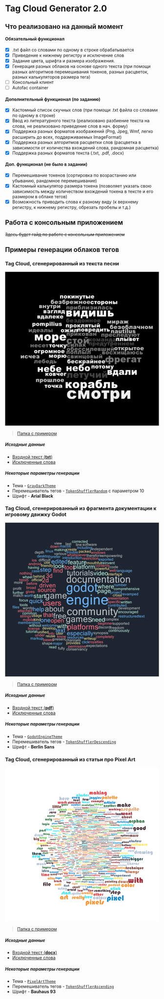 # Tag Cloud Generator 2.0

## Что реализовано на данный момент

#### Обязательный функционал

- [x] .txt файл со словами по одному в строке обрабатывается
- [x] Приведение к нижнему регистру и исключение слов
- [x] Задание цвета, шрифта и размера изображения.
- [x] Генерация разных облаков на основе одного текста (при помощи разных алгоритмов перемешивания токенов, разных расцветок, разных калькуляторов размера тега)
- [ ] Консольный клиент
- [ ] Autofac container

#### Дополнительный функционал (по заданию)

- [x] Кастомный список скучных слов (при помощи .txt файла со словами по одному в строке)
- [x] Ввод из  литературного текста (реализовано разбиение текста на слова, не реализовано приведение слов в нач. форму)
- [x] Поддержка разных форматов изображений (Png, Jpeg, Wmf, легко расширить до всех, поддерживаемых ImageFormat)
- [x] Поддержка разных алгоритмов расцветки слов (расцветка в зависимости от количества вхождений слова, рандомная расцветка)
- [x] Поддержка разных форматов текста (.txt, .pdf, .docx)

#### Доп. функционал (не было в задании)

- [x] Перемешивание токенов (сортировка по возрастанию или убыванию, рандомное перемешивание)
- [x] Кастомный калькулятор размера токена (позволяет указать свою зависимость между количеством вхождений токена в тексте и его размером в облаке тегов)
- [x] Возможность приводить слова к разному виду (к верхнему регистру, к нижнему регистру, обрезать пробелы и т.д.)

## Работа с консольным приложением

~~Здесь будет гайд по работе с консольным приложением~~


## Примеры генерации облаков тегов

### Tag Cloud, сгенерированный из текста песни

![](https://raw.githubusercontent.com/Sc222/di/hometask/TagsCloud/Examples/Txt/result.png)
>[Папка с примером](https://github.com/Sc222/di/tree/hometask/TagsCloud/Examples/Txt)

##### Исходные данные

- [Входной текст (**txt**)](https://github.com/Sc222/di/blob/hometask/TagsCloud/Examples/Txt/song.txt)
- [Исключенные слова](https://github.com/Sc222/di/blob/hometask/TagsCloud/Examples/Txt/exclude.txt)


##### Некоторые параметры генерации

- Тема  - [`GrayDarkTheme`](https://github.com/Sc222/di/blob/hometask/TagsCloud/TagsCloudVisualization/Styling/Themes/GrayDarkTheme.cs) 
- Перемешиватель тегов - [`TokenShufflerRandom`](https://github.com/Sc222/di/blob/hometask/TagsCloud/TagsCloudTextProcessing/Shufflers/TokenShufflerRandom.cs) с параметром 10
- Шрифт - **Arial Black**

### Tag Cloud, сгенерированный из фрагмента документации к игровому движку Godot

![](https://raw.githubusercontent.com/Sc222/di/hometask/TagsCloud/Examples/Pdf/result.png)

>[Папка с примером](https://github.com/Sc222/di/tree/hometask/TagsCloud/Examples/Pdf)

##### Исходные данные

- [Входной текст (**pdf**)](https://github.com/Sc222/di/blob/hometask/TagsCloud/Examples/Pdf/godot.pdf)
- [Исключенные слова](https://github.com/Sc222/di/blob/hometask/TagsCloud/Examples/Pdf/exclude.txt)
##### Некоторые параметры генерации

- Тема  - [`GodotEngineTheme`](https://github.com/Sc222/di/blob/hometask/TagsCloud/TagsCloudVisualization/Styling/Themes/GodotEngineTheme.cs) 
- Перемешиватель тегов - [`TokenShufflerDescending`](https://github.com/Sc222/di/blob/hometask/TagsCloud/TagsCloudTextProcessing/Shufflers/TokenShufflerDescending.cs)
- Шрифт - **Berlin Sans**

### Tag Cloud, сгенерированный из статьи про Pixel Art

![](https://raw.githubusercontent.com/Sc222/di/hometask/TagsCloud/Examples/Docx/result.png)

>[Папка с примером](https://github.com/Sc222/di/tree/hometask/TagsCloud/Examples/Docx)

##### Исходные данные

- [Входной текст (**docx**)](https://github.com/Sc222/di/blob/hometask/TagsCloud/Examples/Docx/pixel%20art.docx)
- [Исключенные слова](https://github.com/Sc222/di/blob/hometask/TagsCloud/Examples/Docx/exclude.txt)

##### Некоторые параметры генерации

- Тема  - [`PixelArtTheme`](https://github.com/Sc222/di/blob/hometask/TagsCloud/TagsCloudVisualization/Styling/Themes/PixelArtTheme.cs) 
- Перемешиватель тегов - [`TokenShufflerAscending`](https://github.com/Sc222/di/blob/hometask/TagsCloud/TagsCloudTextProcessing/Shufflers/TokenShufflerAscending.cs)
- Шрифт - **Bauhaus 93**